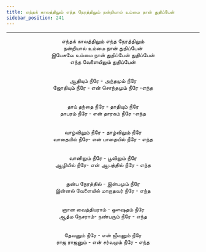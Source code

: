 ```yaml
---
title: எந்தக் காலத்திலும் எந்த நேரத்திலும் நன்றியால் உம்மை நான் துதிப்பேன்
sidebar_position: 241
---
```


---
<center>
எந்தக் காலத்திலும் எந்த நேரத்திலும்<br/>
நன்றியால் உம்மை நான் துதிப்பேன்<br/>
இயேசுவே உம்மை நான் துதிப்பேன் துதிப்பேன்<br/>
எந்த வேளையிலும் துதிப்பேன்<br/><br/>

ஆதியும் நீரே - அந்தமும் நீரே<br/>
ஜோதியும் நீரே - என் சொந்தமும் நீரே        -எந்த<br/><br/>

தாய் தந்தை நீரே - தாதியும் நீரே<br/>
தாபரம் நீரே - என் தாரகம் நீரே            -எந்த<br/><br/>

வாழ்விலும் நீரே - தாழ்விலும் நீரே<br/>
வாதையில் நீரே- என் பாதையில் நீரே        - எந்த<br/><br/>

வானிலும் நீரே - பூவிலும் நீரே<br/>
ஆழியில் நீரே- என் ஆபத்தில் நீரே            - எந்த<br/><br/>

துன்ப நேரத்தில் - இன்பமும் நீரே<br/>
இன்னல் வேளையில் மாறாதவர் நீரே        - எந்த<br/><br/>

ஞான வைத்தியராம் - ஔஷதம் நீரே<br/>
ஆத்ம நேசராம்- நண்பரும் நீரே            - எந்த<br/><br/>

தேவனும் நீரே - என் ஜீவனும் நீரே<br/>
ராஜ ராஜனும் - என் சர்வமும் நீரே    - எந்த
</center>